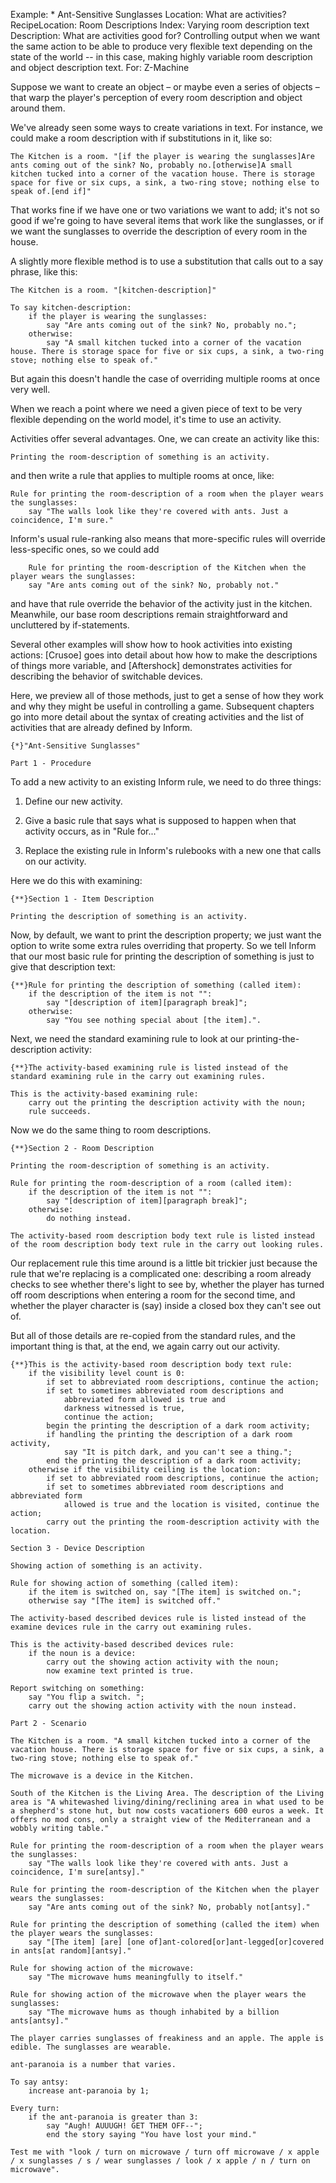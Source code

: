 Example: * Ant-Sensitive Sunglasses
Location: What are activities?
RecipeLocation: Room Descriptions
Index: Varying room description text
Description: What are activities good for? Controlling output when we want the same action to be able to produce very flexible text depending on the state of the world -- in this case, making highly variable room description and object description text.
For: Z-Machine

  
Suppose we want to create an object – or maybe even a series of objects – that warp the player's perception of every room description and object around them.

  
We've already seen some ways to create variations in text. For instance, we could make a room description with if substitutions in it, like so:

  

``` inform7
The Kitchen is a room. "[if the player is wearing the sunglasses]Are ants coming out of the sink? No, probably no.[otherwise]A small kitchen tucked into a corner of the vacation house. There is storage space for five or six cups, a sink, a two-ring stove; nothing else to speak of.[end if]"
```

  
That works fine if we have one or two variations we want to add; it's not so good if we're going to have several items that work like the sunglasses, or if we want the sunglasses to override the description of every room in the house.

  
A slightly more flexible method is to use a substitution that calls out to a say phrase, like this:

  

``` inform7
The Kitchen is a room. "[kitchen-description]"

To say kitchen-description:
	if the player is wearing the sunglasses:
		say "Are ants coming out of the sink? No, probably no.";
	otherwise:
		say "A small kitchen tucked into a corner of the vacation house. There is storage space for five or six cups, a sink, a two-ring stove; nothing else to speak of."
```

  
But again this doesn't handle the case of overriding multiple rooms at once very well.

  
When we reach a point where we need a given piece of text to be very flexible depending on the world model, it's time to use an activity.

  
Activities offer several advantages. One, we can create an activity like this:

  

``` inform7
Printing the room-description of something is an activity.
```

  
and then write a rule that applies to multiple rooms at once, like:

  

``` inform7
Rule for printing the room-description of a room when the player wears the sunglasses:
	say "The walls look like they're covered with ants. Just a coincidence, I'm sure."
```

  
Inform's usual rule-ranking also means that more-specific rules will override less-specific ones, so we could add

  

``` inform7
	Rule for printing the room-description of the Kitchen when the player wears the sunglasses:
	say "Are ants coming out of the sink? No, probably not."
```

  
and have that rule override the behavior of the activity just in the kitchen. Meanwhile, our base room descriptions remain straightforward and uncluttered by if-statements.

  
Several other examples will show how to hook activities into existing actions: [Crusoe] goes into detail about how how to make the descriptions of things more variable, and [Aftershock] demonstrates activities for describing the behavior of switchable devices.

  
Here, we preview all of those methods, just to get a sense of how they work and why they might be useful in controlling a game. Subsequent chapters go into more detail about the syntax of creating activities and the list of activities that are already defined by Inform.

  

``` inform7
{*}"Ant-Sensitive Sunglasses"

Part 1 - Procedure
```

  
To add a new activity to an existing Inform rule, we need to do three things:

  
1) Define our new activity.

  
2) Give a basic rule that says what is supposed to happen when that activity occurs, as in "Rule for..."

  
3) Replace the existing rule in Inform's rulebooks with a new one that calls on our activity.

  
Here we do this with examining:

  

``` inform7
{**}Section 1 - Item Description

Printing the description of something is an activity.
```

  
Now, by default, we want to print the description property; we just want the option to write some extra rules overriding that property. So we tell Inform that our most basic rule for printing the description of something is just to give that description text:

  

``` inform7
{**}Rule for printing the description of something (called item):
	if the description of the item is not "":
		say "[description of item][paragraph break]";
	otherwise:
		say "You see nothing special about [the item].".
```

  
Next, we need the standard examining rule to look at our printing-the-description activity:

  

``` inform7
{**}The activity-based examining rule is listed instead of the standard examining rule in the carry out examining rules.

This is the activity-based examining rule:
	carry out the printing the description activity with the noun;
	rule succeeds.
```

  
Now we do the same thing to room descriptions.

  

``` inform7
{**}Section 2 - Room Description

Printing the room-description of something is an activity.

Rule for printing the room-description of a room (called item):
	if the description of the item is not "":
		say "[description of item][paragraph break]";
	otherwise:
		do nothing instead.

The activity-based room description body text rule is listed instead of the room description body text rule in the carry out looking rules.
```

  
Our replacement rule this time around is a little bit trickier just because the rule that we're replacing is a complicated one: describing a room already checks to see whether there's light to see by, whether the player has turned off room descriptions when entering a room for the second time, and whether the player character is (say) inside a closed box they can't see out of.

  
But all of those details are re-copied from the standard rules, and the important thing is that, at the end, we again carry out our activity.

  

``` inform7
{**}This is the activity-based room description body text rule:
	if the visibility level count is 0:
		if set to abbreviated room descriptions, continue the action;
		if set to sometimes abbreviated room descriptions and
			abbreviated form allowed is true and
			darkness witnessed is true,
			continue the action;
		begin the printing the description of a dark room activity;
		if handling the printing the description of a dark room activity,
			say "It is pitch dark, and you can't see a thing.";
		end the printing the description of a dark room activity;
	otherwise if the visibility ceiling is the location:
		if set to abbreviated room descriptions, continue the action;
		if set to sometimes abbreviated room descriptions and abbreviated form
			allowed is true and the location is visited, continue the action;
		carry out the printing the room-description activity with the location.

Section 3 - Device Description

Showing action of something is an activity.

Rule for showing action of something (called item):
	if the item is switched on, say "[The item] is switched on.";
	otherwise say "[The item] is switched off."

The activity-based described devices rule is listed instead of the examine devices rule in the carry out examining rules.

This is the activity-based described devices rule:
	if the noun is a device:
		carry out the showing action activity with the noun;
		now examine text printed is true.

Report switching on something:
	say "You flip a switch. ";
	carry out the showing action activity with the noun instead.

Part 2 - Scenario

The Kitchen is a room. "A small kitchen tucked into a corner of the vacation house. There is storage space for five or six cups, a sink, a two-ring stove; nothing else to speak of."

The microwave is a device in the Kitchen.

South of the Kitchen is the Living Area. The description of the Living area is "A whitewashed living/dining/reclining area in what used to be a shepherd's stone hut, but now costs vacationers 600 euros a week. It offers no mod cons, only a straight view of the Mediterranean and a wobbly writing table."

Rule for printing the room-description of a room when the player wears the sunglasses:
	say "The walls look like they're covered with ants. Just a coincidence, I'm sure[antsy]."

Rule for printing the room-description of the Kitchen when the player wears the sunglasses:
	say "Are ants coming out of the sink? No, probably not[antsy]."

Rule for printing the description of something (called the item) when the player wears the sunglasses:
	say "[The item] [are] [one of]ant-colored[or]ant-legged[or]covered in ants[at random][antsy]."

Rule for showing action of the microwave:
	say "The microwave hums meaningfully to itself."

Rule for showing action of the microwave when the player wears the sunglasses:
	say "The microwave hums as though inhabited by a billion ants[antsy]."

The player carries sunglasses of freakiness and an apple. The apple is edible. The sunglasses are wearable.

ant-paranoia is a number that varies.

To say antsy:
	increase ant-paranoia by 1;

Every turn:
	if the ant-paranoia is greater than 3:
		say "Augh! AUUUGH! GET THEM OFF--";
		end the story saying "You have lost your mind."

Test me with "look / turn on microwave / turn off microwave / x apple / x sunglasses / s / wear sunglasses / look / x apple / n / turn on microwave".
```

